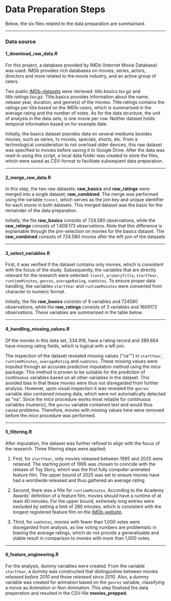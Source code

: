 # **Data Preparation Steps**

Below, the six files related to the data preparation are summarised.

---
### **Data source**

#### **1_download_raw_data.R**

For this project, a database provided by IMDb (Internet Movie Database) was used. IMDb 
provides rich databases on movies, series, actors, directors and more related to the 
movie industry, and an active group of raters. 

Two public [IMDb-datasets](https://developer.imdb.com/non-commercial-datasets/ "Non-Commercial IMDb-datasets")
were retrieved: *title.basics.tsv.gz* and *title.ratings.tsv.gz*. Title.basics provides information 
about the name, release year, duration, and genre(s) of the movies. Title.ratings contains 
the ratings per title based on the IMDb-users, which is summarised in the average rating and the number of votes.
As for the data structure, the unit of analysis in the data sets, is one movie per row. 
Neither dataset holds temporal information based on for example date.

Initially, the basics dataset prpvides data on several mediums besides movies, such as series, tv movies,
specials, shorts, etc. From a technological consideration to not overload older devices, this 
raw dataset was specified to movies before saving it to Google Drive. After the data was read-in 
using this script, a local data folder was created to store the files, which were saved as 
CSV-format to facilitate subsequent data preparation.

---

#### **2_merge_raw_data.R**

In this step, the two raw datasets: **raw_basics** and **raw_ratings** were merged into 
a single dataset; **raw_combined**. The merge was performed using the variable `tconst`, 
which serves as the join key and unique identifier for each movie in both datasets. 
This merged dataset was the basis for the remainder of the data preparation.

Initially, the file **raw_basics** consists of 724.580 observations, while the **raw_ratings** 
consists of 1.609.173 observations. Note that this difference is explainable through the 
pre-selection on movies for the basics dataset. The **raw_combined** consists of 724.580 movies
after the left-join of the datasets

---

#### **3_select_variables.R**

First, it was verified if the dataset contains only movies, which is consistent 
with the focus of the study. Subsequently, the variables that are directly relevant for 
the research were selected: `tconst`, `primaryTitle`, `startYear`, `runtimeMinutes`, `genres`, 
`averageRating`, `numVotes`. To ensure proper data handling, the variables `startYear` 
and `runtimeMinutes` were converted from character to numeric format.

Initially, the file **raw_basics** consists of 9 variables and 724580 observations, 
while the **raw_ratings** consists of 3 variables and 1609173 observations. These variables
are summarised in the table below.




---

#### **4_handling_missing_values.R**

Of the movies in this data set, 334.916, have a rating record and 389.664 have missing rating fields, 
which is logical with a left join.


The inspection of the dataset revealed  missing values ("na"") in `startYear`, `runtimeMinutes`,
`averageRating` and `numVotes`. These missing values were imputed through an accurate 
predictive imputation method using the *mice* package. This method is proven to be suitable for 
the prediction of continuous variables based on all other variables in the dataset. This
avoided bias in that these movies were thus not disregarded from further analysis. 
However, upon visual inspection it was revealed the `genres` variable also contained
missing data, which were not automatically detected as "na". Since the *mice* procedure 
works most reliable for continuous variables (numeric), the `genres` variable contained
text and would thus cause problems. Therefore, movies with missing values here were 
removed before the *mice* procedure was performed.

---

#### **5_filtering.R**

After imputation, the dataset was further refined to align with the focus of the 
research. Three filtering steps were applied;

1. First, for `startYear`, only movies released between 1995 and 2025 were retained. 
The starting point of 1995 was chosen to coincide with the release of Toy Story, 
which was the first fully computer-animated feature film. The upper bound of 2025 
was set to ensure movies have had a worldwide released and thus gathered an 
average rating. 

2. Second, there was a filte for `runtimeMinutes`. According to the Academy Awards' 
definition of a feature film, movies should have a runtime of at least 40 minutes. 
For the upper bound, extremely long entries were excluded by setting a limit of 
280 minutes, which is consistent with the longest registered feature film on the 
[IMDb-website](https://www.imdb.com/list/ls049202584/ "Longest Cinematic Films").

3. Third, for `numVotes`, movies with fewer than 1,000 votes were disregarded from
analysis, as low voting numbers are problematic in biasing the average ratings, which
do not provide a generalisable and stable result in comparison to movies with more than
1,000 votes.

---

#### **6_feature_engineering.R**

For the analysis, dummy variables were created. From the variable `startYear`, a 
dummy was constructed that distinguishes between movies *released before 2010* and 
those *released since 2010*. Also, a dummy variable was created for animation based
on the `genres` variable, classifying a movie as *Animation* or *Non-Animation*.
This step finalised the data preperation and resulted in the CSV-file **movies_prepped**.